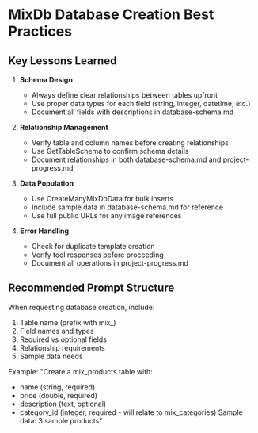 # MixDb Database Creation Best Practices

## Key Lessons Learned

1. **Schema Design**
   - Always define clear relationships between tables upfront
   - Use proper data types for each field (string, integer, datetime, etc.)
   - Document all fields with descriptions in database-schema.md

2. **Relationship Management**
   - Verify table and column names before creating relationships
   - Use GetTableSchema to confirm schema details
   - Document relationships in both database-schema.md and project-progress.md

3. **Data Population**
   - Use CreateManyMixDbData for bulk inserts
   - Include sample data in database-schema.md for reference
   - Use full public URLs for any image references

4. **Error Handling**
   - Check for duplicate template creation
   - Verify tool responses before proceeding
   - Document all operations in project-progress.md

## Recommended Prompt Structure

When requesting database creation, include:
1. Table name (prefix with mix_)
2. Field names and types
3. Required vs optional fields
4. Relationship requirements
5. Sample data needs

Example:
"Create a mix_products table with:
- name (string, required)
- price (double, required)
- description (text, optional)
- category_id (integer, required - will relate to mix_categories)
Sample data: 3 sample products"
